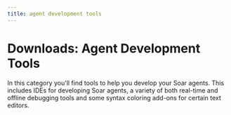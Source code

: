 ```yaml
---
title: agent development tools
---
```


# Downloads: Agent Development Tools

In this category you'll find tools to help you develop your Soar agents.
This includes IDEs for developing Soar agents, a variety of both real-time and
offline debugging tools and some syntax coloring add-ons for certain text
editors.
